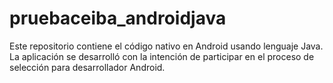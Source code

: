 # pruebaceiba_androidjava
Este repositorio contiene el código nativo en Android usando lenguaje Java. La aplicación se desarrolló con la intención de participar en el proceso de selección para desarrollador Android.
